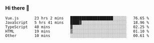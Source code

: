 ### Hi there 👋

<!--
**xin-code/Xin-code** is a ✨ _special_ ✨ repository because its `README.md` (this file) appears on your GitHub profile.

Here are some ideas to get you started:
<!--START_SECTION:waka-->
```text
Vue.js       23 hrs 2 mins   ███████████████████░░░░░░   76.65 % 
JavaScript   5 hrs 41 mins   ████▓░░░░░░░░░░░░░░░░░░░░   18.96 % 
TypeScript   40 mins         ▓░░░░░░░░░░░░░░░░░░░░░░░░   02.25 % 
HTML         19 mins         ▒░░░░░░░░░░░░░░░░░░░░░░░░   01.10 % 
Other        10 mins         ░░░░░░░░░░░░░░░░░░░░░░░░░   00.61 % 
```
<!--END_SECTION:waka-->
